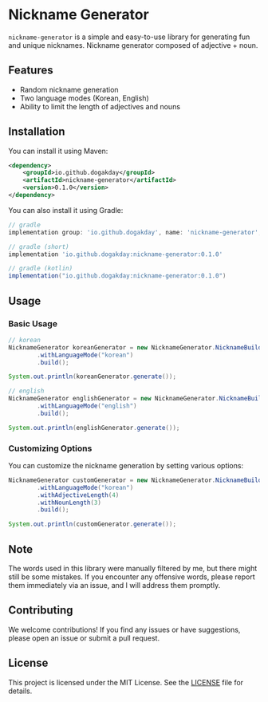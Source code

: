 # Nickname Generator

`nickname-generator` is a simple and easy-to-use library for generating fun and unique nicknames. Nickname generator composed of adjective + noun.

## Features
- Random nickname generation
- Two language modes (Korean, English)
- Ability to limit the length of adjectives and nouns

## Installation

You can install it using Maven:

```xml
<dependency>
    <groupId>io.github.dogakday</groupId>
    <artifactId>nickname-generator</artifactId>
    <version>0.1.0</version>
</dependency>
```

You can also install it using Gradle:

```groovy
// gradle
implementation group: 'io.github.dogakday', name: 'nickname-generator', version: '0.1.0'

// gradle (short)
implementation 'io.github.dogakday:nickname-generator:0.1.0'

// gradle (kotlin)
implementation("io.github.dogakday:nickname-generator:0.1.0")
```

## Usage

### Basic Usage

```java
// korean
NicknameGenerator koreanGenerator = new NicknameGenerator.NicknameBuilder()
        .withLanguageMode("korean")
        .build();

System.out.println(koreanGenerator.generate());

// english
NicknameGenerator englishGenerator = new NicknameGenerator.NicknameBuilder()
        .withLanguageMode("english")
        .build();

System.out.println(englishGenerator.generate());
```

### Customizing Options

You can customize the nickname generation by setting various options:

```java
NicknameGenerator customGenerator = new NicknameGenerator.NicknameBuilder()
        .withLanguageMode("korean")
        .withAdjectiveLength(4)
        .withNounLength(3)
        .build();

System.out.println(customGenerator.generate());
```

## Note

The words used in this library were manually filtered by me, but there might still be some mistakes. If you encounter any offensive words, please report them immediately via an issue, and I will address them promptly.

## Contributing

We welcome contributions! If you find any issues or have suggestions, please open an issue or submit a pull request.

## License

This project is licensed under the MIT License. See the [LICENSE](https://github.com/dogakday/nickname-generator/blob/main/LICENSE) file for details.
